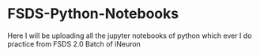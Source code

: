 # FSDS-Python-Notebooks

Here I will be uploading all the jupyter notebooks of python which ever I do practice from FSDS 2.0 Batch of iNeuron 
